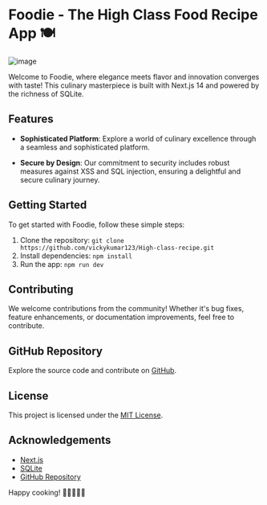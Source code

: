 # Foodie - The High Class Food Recipe App 🍽

![image](https://github.com/vickykumar123/High-class-recipe/assets/41174782/51a1e811-b472-44d6-995f-d4349b6b988d)


Welcome to Foodie, where elegance meets flavor and innovation converges with taste! This culinary masterpiece is built with Next.js 14 and powered by the richness of SQLite.

## Features

- **Sophisticated Platform**: Explore a world of culinary excellence through a seamless and sophisticated platform.
  
- **Secure by Design**: Our commitment to security includes robust measures against XSS and SQL injection, ensuring a delightful and secure culinary journey.

## Getting Started

To get started with Foodie, follow these simple steps:

1. Clone the repository: `git clone https://github.com/vickykumar123/High-class-recipe.git`
2. Install dependencies: `npm install`
3. Run the app: `npm run dev`

## Contributing

We welcome contributions from the community! Whether it's bug fixes, feature enhancements, or documentation improvements, feel free to contribute.

## GitHub Repository

Explore the source code and contribute on [GitHub](https://github.com/vickykumar123/High-class-recipe).

## License

This project is licensed under the [MIT License](LICENSE).

## Acknowledgements

- [Next.js](https://nextjs.org/)
- [SQLite](https://www.sqlite.org/)
- [GitHub Repository](https://github.com/vickykumar123/High-class-recipe)

Happy cooking! 🌟👩‍🍳👨‍🍳
